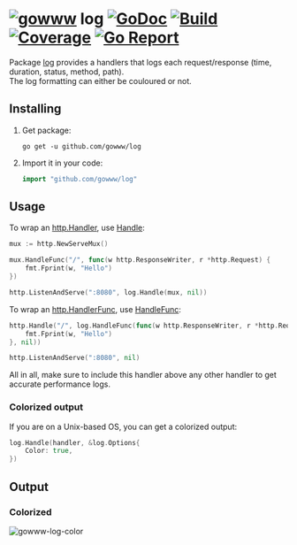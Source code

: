 # [![gowww](https://avatars.githubusercontent.com/u/18078923?s=20)](https://github.com/gowww) log [![GoDoc](https://godoc.org/github.com/gowww/log?status.svg)](https://godoc.org/github.com/gowww/log) [![Build](https://travis-ci.org/gowww/log.svg?branch=master)](https://travis-ci.org/gowww/log) [![Coverage](https://coveralls.io/repos/github/gowww/log/badge.svg?branch=master)](https://coveralls.io/github/gowww/log?branch=master) [![Go Report](https://goreportcard.com/badge/github.com/gowww/log)](https://goreportcard.com/report/github.com/gowww/log)

Package [log](https://godoc.org/github.com/gowww/log) provides a handlers that logs each request/response (time, duration, status, method, path).  
The log formatting can either be couloured or not.

## Installing

1. Get package:

	```Shell
	go get -u github.com/gowww/log
	```

2. Import it in your code:

	```Go
	import "github.com/gowww/log"
	```

## Usage

To wrap an [http.Handler](https://golang.org/pkg/net/http/#Handler), use [Handle](https://godoc.org/github.com/gowww/log#Handle):

```Go
mux := http.NewServeMux()

mux.HandleFunc("/", func(w http.ResponseWriter, r *http.Request) {
	fmt.Fprint(w, "Hello")
})

http.ListenAndServe(":8080", log.Handle(mux, nil))
```

To wrap an [http.HandlerFunc](https://golang.org/pkg/net/http/#HandlerFunc), use [HandleFunc](https://godoc.org/github.com/gowww/log#HandleFunc):

```Go
http.Handle("/", log.HandleFunc(func(w http.ResponseWriter, r *http.Request) {
	fmt.Fprint(w, "Hello")
}, nil))

http.ListenAndServe(":8080", nil)
```

All in all, make sure to include this handler above any other handler to get accurate performance logs.

### Colorized output

If you are on a Unix-based OS, you can get a colorized output:

```Go
log.Handle(handler, &log.Options{
	Color: true,
})
```

## Output

### Colorized

![gowww-log-color](https://user-images.githubusercontent.com/9503891/27188839-c06d7b0e-51ef-11e7-80a6-afceaab23838.png)

